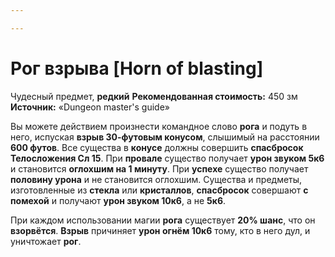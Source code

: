 ```yaml
---

---
```

# Рог взрыва [Horn of blasting]

Чудесный предмет, **редкий**
**Рекомендованная стоимость:** 450 зм
**Источник:** «Dungeon master's guide»

Вы можете действием произнести командное слово **рога** и подуть в него, испуская **взрыв 30-футовым конусом**, слышимый на расстоянии **600 футов**. Все существа в **конусе** должны совершить **спасбросок Телосложения Сл 15**. При **провале** существо получает **урон звуком 5к6** и становится **оглохшим на 1 минуту**. При **успехе** существо получает **половину урона** и не становится оглохшим. Существа и предметы, изготовленные из **стекла** или **кристаллов**, **спасбросок** совершают **с помехой** и получают **урон звуком 10к6**, а не **5к6**.

При каждом использовании магии **рога** существует **20% шанс**, что он **взорвётся**. **Взрыв** причиняет **урон огнём 10к6** тому, кто в него дул, и уничтожает **рог**.